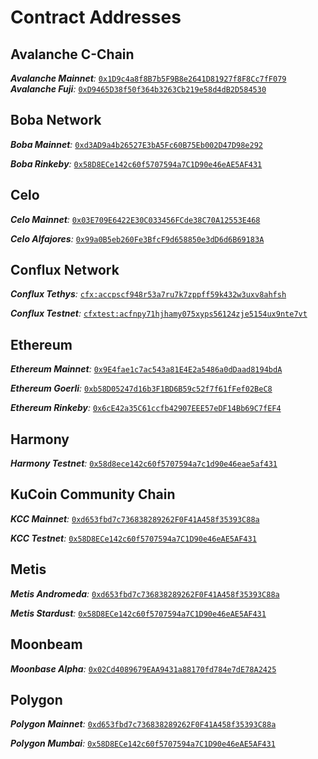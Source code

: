 # Contract Addresses

## Avalanche C-Chain

_**Avalanche Mainnet**:_ [`0x1D9c4a8f8B7b5F9B8e2641D81927f8F8Cc7fF079`](https://snowtrace.io/address/0x1D9c4a8f8B7b5F9B8e2641D81927f8F8Cc7fF079#readProxyContract)
_**Avalanche Fuji**:_ [`0xD9465D38f50f364b3263Cb219e58d4dB2D584530`](https://testnet.snowtrace.io/address/0xD9465D38f50f364b3263Cb219e58d4dB2D584530#readProxyContract)

## Boba Network

_**Boba Mainnet**:_ [`0xd3AD9a4b26527E3bA5Fc60B75Eb002D47D98e292`](https://blockexplorer.boba.network/address/0xd3AD9a4b26527E3bA5Fc60B75Eb002D47D98e292)

_**Boba Rinkeby**:_ [`0x58D8ECe142c60f5707594a7C1D90e46eAE5AF431`](https://blockexplorer.rinkeby.boba.network/address/0x58D8ECe142c60f5707594a7C1D90e46eAE5AF431)

## Celo

_**Celo Mainnet**:_ [`0x03E709E6422E30C033456FCde38C70A12553E468`](https://explorer.celo.org/address/0x03E709E6422E30C033456FCde38C70A12553E468)

_**Celo Alfajores**:_ [`0x99a0B5eb260Fe3BfcF9d658850e3dD6d6B69183A`](https://alfajores-blockscout.celo-testnet.org/address/0x99a0B5eb260Fe3BfcF9d658850e3dD6d6B69183A)

## Conflux Network

_**Conflux Tethys**:_ [`cfx:accpscf948r53a7ru7k7zppff59k432w3uxv8ahfsh`](https://confluxscan.io/address/cfx:accpscf948r53a7ru7k7zppff59k432w3uxv8ahfsh)

_**Conflux Testnet**:_ [`cfxtest:acfnpy71hjhamy075xyps56124zje5154ux9nte7vt`](https://testnet.confluxscan.io/address/cfxtest:acfnpy71hjhamy075xyps56124zje5154ux9nte7vt)

## Ethereum

_**Ethereum Mainnet**:_ [`0x9E4fae1c7ac543a81E4E2a5486a0dDaad8194bdA`](https://etherscan.io/address/0x9E4fae1c7ac543a81E4E2a5486a0dDaad8194bdA)

_**Ethereum Goerli**:_ [`0xb58D05247d16b3F1BD6B59c52f7f61fFef02BeC8`](https://goerli.etherscan.io/address/0xb58D05247d16b3F1BD6B59c52f7f61fFef02BeC8)

_**Ethereum Rinkeby**:_ [`0x6cE42a35C61ccfb42907EEE57eDF14Bb69C7fEF4`](https://rinkeby.etherscan.io/address/0x6cE42a35C61ccfb42907EEE57eDF14Bb69C7fEF4)

## Harmony

_**Harmony Testnet**:_ [`0x58d8ece142c60f5707594a7c1d90e46eae5af431`](https://explorer.pops.one/address/0x58d8ece142c60f5707594a7c1d90e46eae5af431)

## KuCoin Community Chain

_**KCC Mainnet**:_ [`0xd653fbd7c736838289262F0F41A458f35393C88a`](https://scan.kcc.io/address/0xd653fbd7c736838289262F0F41A458f35393C88a)

_**KCC Testnet**:_ [`0x58D8ECe142c60f5707594a7C1D90e46eAE5AF431`](https://scan-testnet.kcc.network/address/0x58D8ECe142c60f5707594a7C1D90e46eAE5AF431)

## Metis

_**Metis Andromeda**:_ [`0xd653fbd7c736838289262F0F41A458f35393C88a`](https://andromeda-explorer.metis.io/address/0xd653fbd7c736838289262F0F41A458f35393C88a)

_**Metis Stardust**:_ [`0x58D8ECe142c60f5707594a7C1D90e46eAE5AF431`](https://stardust-explorer.metis.io/address/0x58D8ECe142c60f5707594a7C1D90e46eAE5AF431)

## Moonbeam

_**Moonbase Alpha**:_ [`0x02Cd4089679EAA9431a88170fd784e7dE78A2425`](https://moonbase.moonscan.io/address/0x02Cd4089679EAA9431a88170fd784e7dE78A2425)

## Polygon

_**Polygon Mainnet**:_ [`0xd653fbd7c736838289262F0F41A458f35393C88a`](https://polygonscan.com/address/0xd653fbd7c736838289262F0F41A458f35393C88a)

_**Polygon Mumbai**:_ [`0x58D8ECe142c60f5707594a7C1D90e46eAE5AF431`](https://mumbai.polygonscan.com/address/0x58D8ECe142c60f5707594a7C1D90e46eAE5AF431)

